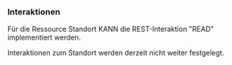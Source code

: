 ### Interaktionen

Für die Ressource Standort KANN die REST-Interaktion "READ" implementiert werden.


Interaktionen zum Standort werden derzeit nicht weiter festgelegt.

